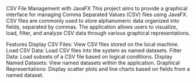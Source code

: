 CSV File Management with JavaFX
This project aims to provide a graphical interface for managing Comma Separated Values (CSV) files using JavaFX. CSV files are commonly used to store alphanumeric data organized into fields, separated by commas. The application allows users to visualize, load, filter, and analyze CSV data through various graphical representations.

Features
Display CSV Files: View CSV files stored on the local machine.
Load CSV Data: Load CSV files into the system as named datasets.
Filter Data: Load subsets of a CSV file based on logical conditions.
Display Named Datasets: View named datasets within the application.
Graphical Representations: Display scatter plots and line charts based on fields from a named dataset.